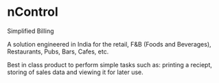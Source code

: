 nControl
========

Simplified Billing

A solution engineered in India for the retail, F&B (Foods and Beverages), Restaurants, Pubs, Bars, Cafes, etc.

Best in class product to perform simple tasks such as:
  printing a reciept, 
  storing of sales data and 
  viewing it for later use. 
